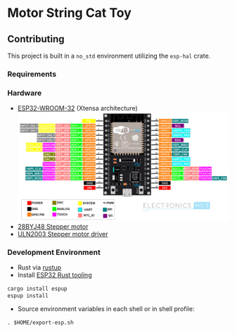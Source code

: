 # Motor String Cat Toy

## Contributing

This project is built in a `no_std` environment utilizing the `esp-hal` crate.

### Requirements

### Hardware

- [ESP32-WROOM-32](https://www.espressif.com/sites/default/files/documentation/esp32-wroom-32_datasheet_en.pdf) (Xtensa architecture)
  ![ESP32-WROOM-32 Pinout](/datasheets/ESP32_WROOM_Development_board_pinout.png)
- [28BYJ48 Stepper motor](/datasheets/28BYJ-48.pdf)
- [ULN2003 Stepper motor driver](/datasheets/ULN2003_PCB_stepper_motor_driver.pdf)

### Development Environment

- Rust via [rustup](https://rustup.rs/)
- Install [ESP32 Rust tooling](https://docs.esp-rs.org/book/installation/index.html)

```shell
cargo install espup
espup install
```

- Source environment variables in each shell or in shell profile:

```shell
. $HOME/export-esp.sh
```
